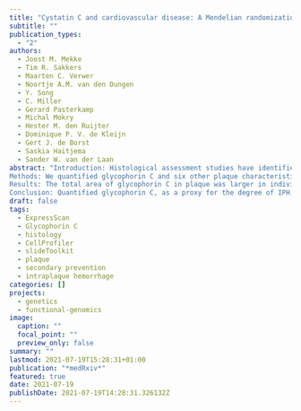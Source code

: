 ```yaml
---
title: "Cystatin C and cardiovascular disease: A Mendelian randomization study"
subtitle: ""
publication_types:
  - "2"
authors:
  - Joost M. Mekke
  - Tim R. Sakkers
  - Maarten C. Verwer
  - Noortje A.M. van den Dungen
  - Y. Song
  - C. Miller
  - Gerard Pasterkamp
  - Michal Mokry
  - Hester M. den Ruijter
  - Dominique P. V. de Kleijn
  - Gert J. de Borst
  - Saskia Haitjema
  - Sander W. van der Laan
abstract: "Introduction: Histological assessment studies have identified the presence of intraplaque hemorrhage (IPH) as an indicator of plaque instability and resulting ischemic cerebral sequelae. Although the presence of IPH has been studied extensively in relation to neurological symptoms preceding carotid endarterectomy (CEA) or as a predictor for postoperative risk of major adverse cardiovascular events (MACE), the degree of IPH has not been studied before. Glycophorin, an erythrocyte-specific protein, has been suggested as a marker for the degree of previous hemorrhages in atherosclerotic plaque since erythrocytes are prominently present in IPH. We hypothesized that quantified plaque glycophorin C, as a proxy for the degree of IPH, is associated with destabilizing plaque characteristics, preprocedural symptoms, and increased postoperative risk for MACE.
Methods: We quantified glycophorin C and six other plaque characteristics with the slideToolkit method. We used human atherosclerotic plaque samples from 1971 consecutive asymptomatic and symptomatic (carotid endarterectomy) patients in the Athero-Express Biobank.
Results: The total area of glycophorin C in plaque was larger in individuals with a plaque with IPH compared to individuals with plaque without IPH (p<0.001). Quantified glycophorin C was significantly associated with ipsilateral pre-procedural neurological symptoms (OR:1.27, 95%CI:1.06-1.41, p=0.005). In addition, quantified glycophorin C was independently associated with an increased postoperative risk for MACE (HR:1.31, 95%CI:1.01-1.68, p=0.04). Stratified by sex, quantified glycophorin C was associated with an increased postoperative risk for MACE in male patients (HR:1.50, 95%CI:1.13-1.97, p=0.004), but not in female patients (HR:0.70, 95%CI:0.39-1.27, p=0.23).
Conclusion: Quantified glycophorin C, as a proxy for the degree of IPH, was independently associated with the presence of IPH, symptomatic preprocedural symptoms, and with an increased three-year postoperative risk of MACE. These findings indicate that quantified plaque glycophorin C can be considered as a marker for identifying male patients with a high residual risk for secondary MACE after CEA."
draft: false
tags:
  - ExpressScan
  - Glycophorin C
  - histology
  - CellProfiler
  - slideToolkit
  - plaque
  - secondary prevention
  - intraplaque hemorrhage
categories: []
projects:
  - genetics
  - functional-genomics
image:
  caption: ""
  focal_point: ""
  preview_only: false
summary: ""
lastmod: 2021-07-19T15:28:31+01:00
publication: "*medRxiv*"
featured: true
date: 2021-07-19
publishDate: 2021-07-19T14:28:31.326132Z
---
```

